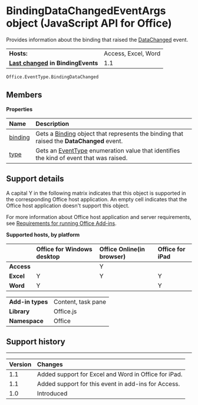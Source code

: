 
# BindingDataChangedEventArgs object (JavaScript API for Office)
Provides information about the binding that raised the [DataChanged](../reference/shared/binding-object/data-changed-event/bindingdatachanged-event.md) event.

|||
|:-----|:-----|
|**Hosts:**|Access, Excel, Word|
|**[Last changed](#bk_history) in BindingEvents**|1.1|

```
Office.EventType.BindingDataChanged
```


## Members


**Properties**


|**Name**|**Description**|
|:-----|:-----|
|[binding](../reference/shared/binding-object/data-changed-event/args/binding-property.md)|Gets a [Binding](../reference/shared/binding-object/binding-object.md) object that represents the binding that raised the **DataChanged** event.|
|[type](../reference/shared/binding-object/data-changed-event/args/type-property.md)|Gets an [EventType](../reference/enumerations/eventtype-enumeration.md) enumeration value that identifies the kind of event that was raised.|

## Support details
<a name="bk_support"> </a>

A capital Y in the following matrix indicates that this object is supported in the corresponding Office host application. An empty cell indicates that the Office host application doesn't support this object.

For more information about Office host application and server requirements, see [Requirements for running Office Add-ins](http://msdn.microsoft.com/library/67340567-bb9a-498c-96d3-3f52f28c16bc%28Office.15%29.aspx).


**Supported hosts, by platform**


||**Office for Windows desktop**|**Office Online(in browser)**|**Office for iPad**|
|:-----|:-----|:-----|:-----|
|**Access**||Y||
|**Excel**|Y|Y|Y|
|**Word**|Y||Y|

|||
|:-----|:-----|
|**Add-in types**|Content, task pane|
|**Library**|Office.js|
|**Namespace**|Office|

## Support history
<a name="bk_history"> </a>




****


|**Version**|**Changes**|
|:-----|:-----|
|1.1|Added support for Excel and Word in Office for iPad.|
|1.1|Added support for this event in add-ins for Access.|
|1.0|Introduced|
